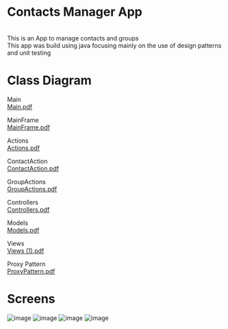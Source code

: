 # Contacts Manager App
<br/>This is an App to manage contacts and groups
<br/>This app was build using java focusing mainly on the use of design patterns and unit testing

# Class Diagram
Main<br/>
[Main.pdf](https://github.com/JessicaBassil/ContactsManager/files/9541327/Main.pdf)
<br/>

MainFrame <br/>
[MainFrame.pdf](https://github.com/JessicaBassil/ContactsManager/files/9541328/MainFrame.pdf)
<br/>

Actions <br/>
[Actions.pdf](https://github.com/JessicaBassil/ContactsManager/files/9541321/Actions.pdf)
<br/>

ContactAction <br/>
[ContactAction.pdf](https://github.com/JessicaBassil/ContactsManager/files/9541322/ContactAction.pdf)
<br/>

GroupActions <br/>
[GroupActions.pdf](https://github.com/JessicaBassil/ContactsManager/files/9541325/GroupActions.pdf)
<br/>

Controllers <br/>
[Controllers.pdf](https://github.com/JessicaBassil/ContactsManager/files/9541323/Controllers.pdf)
<br/>

Models <br/>
[Models.pdf](https://github.com/JessicaBassil/ContactsManager/files/9541329/Models.pdf)
<br/>

Views <br/>
[Views (1).pdf](https://github.com/JessicaBassil/ContactsManager/files/9541332/Views.1.pdf)
<br/>

Proxy Pattern <br/>
[ProxyPattern.pdf](https://github.com/JessicaBassil/ContactsManager/files/9541331/ProxyPattern.pdf)
<br/>

# Screens
![image](https://user-images.githubusercontent.com/79746196/189499327-3c03f9d9-0038-4f52-891c-cb0f63ad042b.png)
![image](https://user-images.githubusercontent.com/79746196/189499341-d37ec574-680f-4ab9-a479-3ecd6be11dbe.png)
![image](https://user-images.githubusercontent.com/79746196/189499350-d68ed34e-08b2-41cf-8afe-f4f859d54866.png)
![image](https://user-images.githubusercontent.com/79746196/189499356-663e150c-fe36-445d-8f5c-1cb9fe9457c9.png)

<br/>
